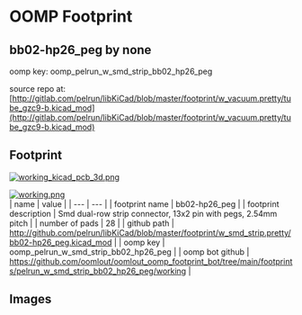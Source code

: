 # OOMP Footprint  
## bb02-hp26_peg  by none  
  
oomp key: oomp_pelrun_w_smd_strip_bb02_hp26_peg  
  
source repo at: [http://gitlab.com/pelrun/libKiCad/blob/master/footprint/w_vacuum.pretty/tube_gzc9-b.kicad_mod](http://gitlab.com/pelrun/libKiCad/blob/master/footprint/w_vacuum.pretty/tube_gzc9-b.kicad_mod)  
## Footprint  
  
[![working_kicad_pcb_3d.png](working_kicad_pcb_3d_600.png)](working_kicad_pcb_3d.png)  
  
[![working.png](working_600.png)](working.png)  
| name | value | 
| --- | --- | 
| footprint name | bb02-hp26_peg | 
| footprint description | Smd dual-row strip connector, 13x2 pin with pegs, 2.54mm pitch | 
| number of pads | 28 | 
| github path | http://github.com/pelrun/libKiCad/blob/master/footprint/w_smd_strip.pretty/bb02-hp26_peg.kicad_mod | 
| oomp key | oomp_pelrun_w_smd_strip_bb02_hp26_peg | 
| oomp bot github | https://github.com/oomlout/oomlout_oomp_footprint_bot/tree/main/footprints/pelrun_w_smd_strip_bb02_hp26_peg/working | 
## Images  
